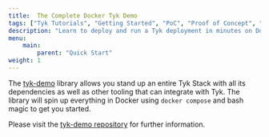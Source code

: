 ```yaml
---
title:  The Complete Docker Tyk Demo
tags: ["Tyk Tutorials", "Getting Started", "PoC", "Proof of Concept", "Tyk PoC", "docker", "Self Managed", "Open Source", "demo", "Tyk demo", "Tyk quick start"]
description: "Learn to deploy and run a Tyk deployment in minutes on Docker"
menu:
    main:
        parent: "Quick Start"
weight: 1
---
```


The [tyk-demo](https://github.com/TykTechnologies/tyk-demo) library allows you stand up an entire Tyk Stack with
all its dependencies as well as other tooling that can integrate with Tyk. The library will spin up everything in
Docker using `docker compose` and bash magic to get you started.

Please visit the [tyk-demo repository](https://github.com/TykTechnologies/tyk-demo) for further information.

